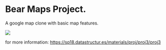 # Bear Maps Project.

A google map clone with basic map features.



![](images/demo.gif)


for more information: https://sp18.datastructur.es/materials/proj/proj3/proj3
